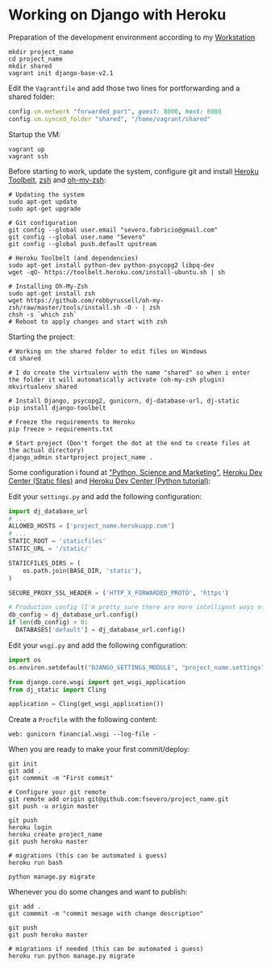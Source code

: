 # Working on Django with Heroku

Preparation of the development environment according to my [Workstation](worstation.md)

```shell
mkdir project_name
cd project_name
mkdir shared
vagrant init django-base-v2.1
```

Edit the `Vagrantfile` and add those two lines for portforwarding and a shared folder:

```ruby
config.vm.network "forwarded_port", guest: 8000, host: 8080
config.vm.synced_folder "shared", "/home/vagrant/shared"
```

Startup the VM:

```shell
vagrant up
vagrant ssh
```

Before starting to work, update the system, configure git and install [Heroku Toolbelt](https://toolbelt.heroku.com/), [zsh](http://www.zsh.org/) and [oh-my-zsh](http://ohmyz.sh/):

```shell
# Updating the system
sudo apt-get update
sudo apt-get upgrade

# Git configuration
git config --global user.email "severo.fabricio@gmail.com"
git config --global user.name "Severo"
git config --global push.default upstream

# Heroku Toolbelt (and dependencies)
sudo apt-get install python-dev python-psycopg2 libpq-dev
wget -qO- https://toolbelt.heroku.com/install-ubuntu.sh | sh

# Installing Oh-My-Zsh
sudo apt-get install zsh
wget https://github.com/robbyrussell/oh-my-zsh/raw/master/tools/install.sh -O - | zsh
chsh -s `which zsh`
# Reboot to apply changes and start with zsh
```

Starting the project:

```shell
# Working on the shared folder to edit files on Windows
cd shared

# I do create the virtualenv with the name "shared" so when i enter the folder it will automatically activate (oh-my-zsh plugin)
mkvirtualenv shared

# Install Django, psycopg2, gunicorn, dj-database-url, dj-static
pip install django-toolbelt

# Freeze the requirements to Heroku
pip freeze > requirements.txt

# Start project (Don't forget the dot at the end to create files at the actual directory)
django_admin startproject project_name .
```

Some configuration i found at
["Python, Science and Marketing"](http://www.marinamele.com/2013/12/how-to-set-django-app-on-heroku-part-i.html),
[Heroku Dev Center (Static files)](https://devcenter.heroku.com/articles/django-assets)
and [Heroku Dev Center (Python tutorial)](https://devcenter.heroku.com/articles/getting-started-with-python#provision-a-database):

Edit your `settings.py` and add the following configuration:

```python
import dj_database_url
# ...
ALLOWED_HOSTS = ['project_name.herokuapp.com']
# ...
STATIC_ROOT = 'staticfiles'
STATIC_URL = '/static/'

STATICFILES_DIRS = (
    os.path.join(BASE_DIR, 'static'),
)

SECURE_PROXY_SSL_HEADER = ('HTTP_X_FORWARDED_PROTO', 'https')

# Production config (I'm pretty sure there are more intelligent ways of doing that)
db_config = dj_database_url.config()
if len(db_config) > 0:
  DATABASES['default'] = dj_database_url.config()
```

Edit your `wsgi.py` and add the following configuration:

```python
import os
os.environ.setdefault("DJANGO_SETTINGS_MODULE", "project_name.settings")

from django.core.wsgi import get_wsgi_application
from dj_static import Cling

application = Cling(get_wsgi_application())
```

Create a `Procfile` with the following content:
```shell
web: gunicorn financial.wsgi --log-file -
```

When you are ready to make your first commit/deploy:

```shell
git init
git add .
git commmit -m "First commit"

# Configure your git remote
git remote add origin git@github.com:fsevero/project_name.git
git push -u origin master

git push
heroku login
heroku create project_name
git push heroku master

# migrations (this can be automated i guess)
heroku run bash

python manage.py migrate
```

Whenever you do some changes and want to publish:

```shell
git add .
git commmit -m "commit mesage with change description"

git push
git push heroku master

# migrations if needed (this can be automated i guess)
heroku run python manage.py migrate
```
